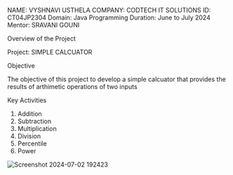 NAME: VYSHNAVI USTHELA
COMPANY: CODTECH IT SOLUTIONS
ID: CT04JP2304
Domain: Java Programming
Duration: June to July 2024
Mentor: SRAVANI GOUNI

Overview of the Project 

Project: SIMPLE CALCUATOR 

Objective 

The objective of this project to develop a simple calcuator that provides the results of arthimetic operations of two inputs

Key Activities 

1. Addition
2. Subtraction
3. Multiplication
4. Division
5. Percentile
6. Power

![Screenshot 2024-07-02 192423](https://github.com/vyshnaviu/CODTECH-Task1/assets/135738125/30e1061e-fa26-4fb4-b58d-4a0ae69c319b)





